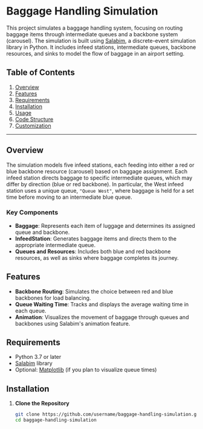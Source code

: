 # Baggage Handling Simulation

This project simulates a baggage handling system, focusing on routing baggage items through intermediate queues and a backbone system (carousel). The simulation is built using [Salabim](https://salabim.org/), a discrete-event simulation library in Python. It includes infeed stations, intermediate queues, backbone resources, and sinks to model the flow of baggage in an airport setting.

## Table of Contents

1. [Overview](#overview)
2. [Features](#features)
3. [Requirements](#requirements)
4. [Installation](#installation)
5. [Usage](#usage)
6. [Code Structure](#code-structure)
7. [Customization](#customization)

---

## Overview

The simulation models five infeed stations, each feeding into either a red or blue backbone resource (carousel) based on baggage assignment. Each infeed station directs baggage to specific intermediate queues, which may differ by direction (blue or red backbone). In particular, the West infeed station uses a unique queue, `"Queue West"`, where baggage is held for a set time before moving to an intermediate blue queue.

### Key Components
- **Baggage**: Represents each item of luggage and determines its assigned queue and backbone.
- **InfeedStation**: Generates baggage items and directs them to the appropriate intermediate queue.
- **Queues and Resources**: Includes both blue and red backbone resources, as well as sinks where baggage completes its journey.

## Features

- **Backbone Routing**: Simulates the choice between red and blue backbones for load balancing.
- **Queue Waiting Time**: Tracks and displays the average waiting time in each queue.
- **Animation**: Visualizes the movement of baggage through queues and backbones using Salabim's animation feature.

## Requirements

- Python 3.7 or later
- [Salabim](https://salabim.org/) library
- Optional: [Matplotlib](https://matplotlib.org/) (if you plan to visualize queue times)

## Installation

1. **Clone the Repository**
   ```bash
   git clone https://github.com/username/baggage-handling-simulation.git
   cd baggage-handling-simulation
